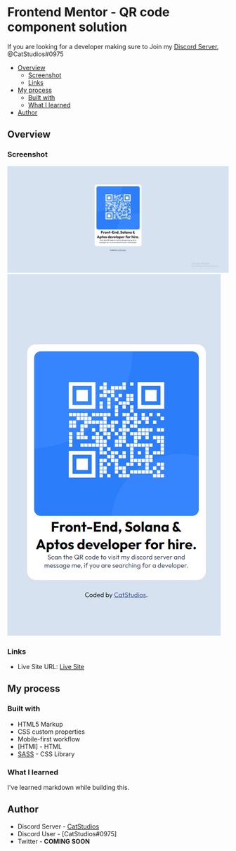# Frontend Mentor - QR code component solution

If you are looking for a developer making sure to Join my [Discord Server](https://discord.gg/3Gn3DxSS3Y), @CatStudios#0975


- [Overview](#overview)
  - [Screenshot](#screenshot)
  - [Links](#links)
- [My process](#my-process)
  - [Built with](#built-with)
  - [What I learned](#what-i-learned)
- [Author](#author)

## Overview

### Screenshot

![Desktop](/images/desktop.png)
![Phone](/images/phone.png)

### Links

- Live Site URL: [Live Site](https://farris1.github.io/qr-code/)

## My process

### Built with

- HTML5 Markup
- CSS custom properties
- Mobile-first workflow
- [HTMl] - HTML
- [SASS](https://sass-lang.com) - CSS Library


### What I learned

I've learned markdown while building this.

## Author

- Discord Server - [CatStudios](https://discord.gg/3Gn3DxSS3Y)
- Discord User - [CatStudios#0975]
- Twitter - **COMING SOON**
